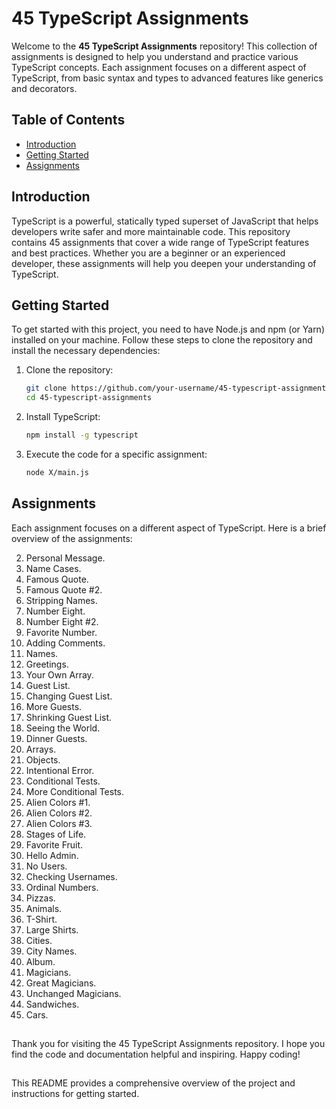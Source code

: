 # 45 TypeScript Assignments

Welcome to the **45 TypeScript Assignments** repository! This collection of assignments is designed to help you understand and practice various TypeScript concepts. Each assignment focuses on a different aspect of TypeScript, from basic syntax and types to advanced features like generics and decorators.

## Table of Contents

- [Introduction](#introduction)
- [Getting Started](#getting-started)
- [Assignments](#assignments)
<!-- - [License](#license) -->

## Introduction

TypeScript is a powerful, statically typed superset of JavaScript that helps developers write safer and more maintainable code. This repository contains 45 assignments that cover a wide range of TypeScript features and best practices. Whether you are a beginner or an experienced developer, these assignments will help you deepen your understanding of TypeScript.

## Getting Started

To get started with this project, you need to have Node.js and npm (or Yarn) installed on your machine. Follow these steps to clone the repository and install the necessary dependencies:

1. Clone the repository:

    ```bash
    git clone https://github.com/your-username/45-typescript-assignments.git
    cd 45-typescript-assignments
    ```
2. Install TypeScript:

    ```bash
    npm install -g typescript
    ```
3. Execute the code for a specific assignment:

    ```bash
    node X/main.js
    ```

## Assignments

Each assignment focuses on a different aspect of TypeScript. Here is a brief overview of the assignments:

02. Personal Message.
03. Name Cases.
04. Famous Quote.
05. Famous Quote #2.
06. Stripping Names.
07. Number Eight.
08. Number Eight #2.
09. Favorite Number.
10. Adding Comments.
11. Names.
12. Greetings.
13. Your Own Array.
14. Guest List.
15. Changing Guest List.
16. More Guests.
17. Shrinking Guest List.
18. Seeing the World.
19. Dinner Guests.
20. Arrays.
21. Objects.
22. Intentional Error.
23. Conditional Tests.
24. More Conditional Tests.
25. Alien Colors #1.
26. Alien Colors #2.
27. Alien Colors #3.
28. Stages of Life.
29. Favorite Fruit.
30. Hello Admin.
31. No Users.
32. Checking Usernames.
33. Ordinal Numbers.
34. Pizzas.
35. Animals.
36. T-Shirt.
37. Large Shirts.
38. Cities.
39. City Names.
40. Album.
41. Magicians.
42. Great Magicians.
43. Unchanged Magicians.
44. Sandwiches.
45. Cars.

<!-- ## License

This project is licensed under the MIT License - see the LICENSE file for details. -->

##

Thank you for visiting the 45 TypeScript Assignments repository. I hope you find the code and documentation helpful and inspiring. Happy coding!

##

This README provides a comprehensive overview of the project and instructions for getting started.
